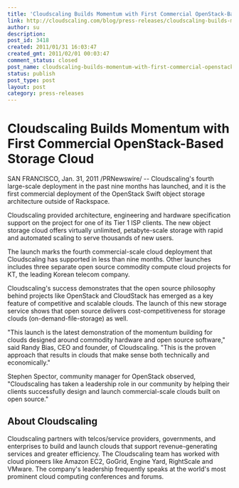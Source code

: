 ```yaml
---
title: 'Cloudscaling Builds Momentum with First Commercial OpenStack-Based Storage Cloud'
link: http://cloudscaling.com/blog/press-releases/cloudscaling-builds-momentum-with-first-commercial-openstack-based-storage-cloud/
author: su
description: 
post_id: 3418
created: 2011/01/31 16:03:47
created_gmt: 2011/02/01 00:03:47
comment_status: closed
post_name: cloudscaling-builds-momentum-with-first-commercial-openstack-based-storage-cloud
status: publish
post_type: post
layout: post
category: press-releases
---
```


# Cloudscaling Builds Momentum with First Commercial OpenStack-Based Storage Cloud

SAN FRANCISCO, Jan. 31, 2011 /PRNewswire/ -- Cloudscaling's fourth large-scale deployment in the past nine months has launched, and it is the first commercial deployment of the OpenStack Swift object storage architecture outside of Rackspace.

Cloudscaling provided architecture, engineering and hardware specification support on the project for one of its Tier 1 ISP clients. The new object storage cloud offers virtually unlimited, petabyte-scale storage with rapid and automated scaling to serve thousands of new users.

The launch marks the fourth commercial-scale cloud deployment that Cloudscaling has supported in less than nine months. Other launches includes three separate open source commodity compute cloud projects for KT, the leading Korean telecom company.

Cloudscaling's success demonstrates that the open source philosophy behind projects like OpenStack and CloudStack has emerged as a key feature of competitive and scalable clouds. The launch of this new storage service shows that open source delivers cost-competitiveness for storage clouds (on-demand-file-storage) as well.

"This launch is the latest demonstration of the momentum building for clouds designed around commodity hardware and open source software," said Randy Bias, CEO and founder, of Cloudscaling. "This is the proven approach that results in clouds that make sense both technically and economically."

Stephen Spector, community manager for OpenStack observed, "Cloudscaling has taken a leadership role in our community by helping their clients successfully design and launch commercial-scale clouds built on open source."

## About Cloudscaling

Cloudscaling partners with telcos/service providers, governments, and enterprises to build and launch clouds that support revenue-generating services and greater efficiency. The Cloudscaling team has worked with cloud pioneers like Amazon EC2, GoGrid, Engine Yard, RightScale and VMware. The company's leadership frequently speaks at the world's most prominent cloud computing conferences and forums.